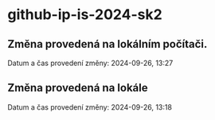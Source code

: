 # github-ip-is-2024-sk2

## Změna provedená na lokálním počítači.
Datum a čas provedení změny: 2024-09-26, 13:27


## Změna provedená na lokále
Datum a čas provedení změny: 2024-09-26, 13:18
